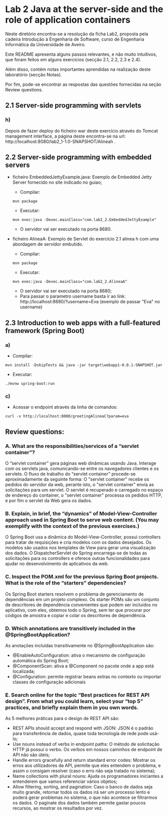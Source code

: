 # Lab 2 Java at the server-side and the role of application containers

Neste diretório encontra-se a resolução da ficha Lab2, proposta pela cadeira Introdução à Engenharia de Software, curso de Engenharia Informática da Universidade de Aveiro.

Este README apresenta alguns passos relevantes, e não muito intuitivos, que foram feitos em alguns exercícios (secção 2.1, 2.2, 2.3 e 2.4).

Além disso, contém notas importantes aprendidas na realização deste laboratório (secção Notas).

Por fim, pode-se encontrar as respostas das questões fornecidas na seção Review questions.


## 2.1 Server-side programming with servlets  

### h)
Depois de fazer deploy do ficheiro war deste exercício através do Tomcat management interface, a página deste encontra-se na url: http://localhost:8080/lab2_1-1.0-SNAPSHOT/Alineah .

## 2.2 Server-side programming with embedded servers 

* ficheiro EmbeddedJettyExample.java: Exemplo de Embedded Jetty Server fornecido no site indicado no guiao;
    * Compilar:
    ```
    mvn package
    ```
    * Executar:
    ```
    mvn exec:java -Dexec.mainClass="com.lab2_2.EmbeddedJettyExample"
    ```
    * O servidor vai ser executado na porta 8680.
    
* ficheiro AlineaA: Exemplo de Servlet do exercício 2.1 alinea h com uma abordagem de servidor embutido.
    * Compilar:
    ```
    mvn package
    ```
    * Executar:
    ```
    mvn exec:java -Dexec.mainClass="com.lab2_2.AlineaA"
    ```
    * O servidor vai ser executado na porta 8680;
    * Para passar o parametro username basta ir ao link: http://localhost:8680/?username=Eva (exemplo de passar "Eva" no username)

## 2.3 Introduction to web apps with a full-featured framework (Spring Boot)

### a)
* Compilar:
```
mvn install -DskipTests && java -jar target\webapp1-0.0.1-SNAPSHOT.jar 
```
* Executar:
```
./mvnw spring-boot:run
```

### c)
* Acessar o endpoint através da linha de comandos:
```
curl -v http://localhost:8080/greetingAlineaC?param=eva
```

## Review questions:

### A. What are the responsibilities/services of a “servlet container”?

O “servlet container” gera páginas web dinâmicas usando Java. Interage com os servlets java, comunicando-se entre os navegadores clientes e os servlets.
O fluxo de trabalho do “servlet container” procede-se aproximadamente da seguinte forma: O "servlet container" recebe os pedidos do servidor da web, perante isto, o "servlet container" envia as solicitações para um servlet. O servlet é recuperado e carregado no espaço de endereço do container, o "servlet container" processa os pedidos HTTP, e por fim o servlet da Web gera os dados. 

### B. Explain, in brief, the “dynamics” of Model-View-Controller approach used in Spring Boot to serve web content. (You may exemplify with the context of the previous exercises.) 

O Spring Boot usa a dinâmica do Model-View-Controller, possui controllers para tratar de requisições e cria modelos com os dados desejados. Os modelos são usados nos templates de View para gerar uma visualização dos dados. O DispatcherServlet do Spring encarrega-se de todas as solicitações para os controllers e oferece outras funcionalidades para ajudar no desenvolvimento de aplicativos da web.

### C. Inspect the POM.xml for the previous Spring Boot projects. What is the role of the “starters” dependencies? 

Os Spring Boot starters resolvem o problema de gerenciamento de dependências em um projeto complexo. Os starter POMs são um conjunto de descritores de dependência convenientes que podem ser incluídos no aplicativo, com eles, obtemos todo o Spring, sem ter que procurar por códigos de amostra e copiar e colar os descritores de dependência. 

### D. Which annotations are transitively included in the @SpringBootApplication?  

As anotações incluídas transitivamente no @SpringBootApplication são:
* @EnableAutoConfiguration: ativa o mecanismo de configuração automática do Spring Boot;
* @ComponentScan: ativa a @Component no pacote onde a app está localizada;
* @Configuration: permite registrar beans extras no contexto ou importar classes de configuração adicionais

### E. Search online for the topic “Best practices for REST API design”. From what you could learn, select your “top 5” practices, and briefly explain them in you own words. 

As 5 melhores práticas para o design de REST API são:
* REST APIs should accept and respond with JSON: JSON é o padrão para transferência de dados, quase toda tecnologia de rede pode usá-lo;
* Use nouns instead of verbs in endpoint paths: O método de solicitação HTTP já possui o verbo. Os verbos em nossos caminhos de endpoint de API não são úteis;
* Handle errors gracefully and return standard error codes: Mostrar os erros aos utilizadores da API, permite que eles entendem o problema, e assim o consigam resolver (caso o erro não seja tratado no sistema);
* Name collections with plural nouns: Ajuda os programadores iniciantes a entenderem que vamos referenciar vários objetos;
* Allow filtering, sorting, and pagination: Caso o banco de dados seja muito grande, retornar todos os dados irá ser um processo lento e poderá gerar problemas no sistema, o que não acontece se filtrarmos os dados. O paginate dos dados também permite gastar poucos recursos, ao mostrar os resultados por vez. 